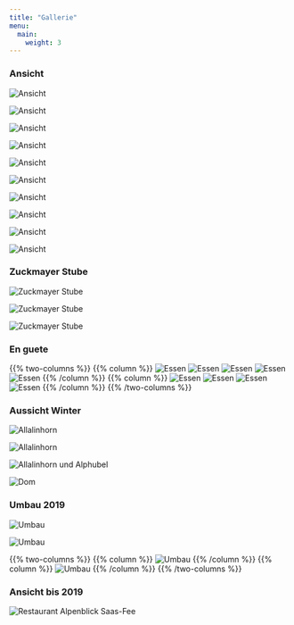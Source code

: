```yaml
---
title: "Gallerie"
menu:
  main:
    weight: 3
---
```

### Ansicht
![Ansicht](../images/Alpenblick_Ansicht_10.jpg "Ansicht")

![Ansicht](../images/Alpenblick_Ansicht_09.jpg "Ansicht")

![Ansicht](../images/Alpenblick_Ansicht_11.jpg "Ansicht")

![Ansicht](../images/Alpenblick_Ansicht_12.jpg "Ansicht")

![Ansicht](../images/Alpenblick_Ansicht_01.jpg "Ansicht")

![Ansicht](../images/Alpenblick_Ansicht_03.jpg "Ansicht")

![Ansicht](../images/Alpenblick_Ansicht_04.jpg "Ansicht")

![Ansicht](../images/Alpenblick_Ansicht_05.jpg "Ansicht")

![Ansicht](../images/Alpenblick_Ansicht_06.jpg "Ansicht")

![Ansicht](../images/Alpenblick_Ansicht_07.jpg "Ansicht")

### Zuckmayer Stube
![Zuckmayer Stube](../images/Alpenblick_Innen_01.jpg "Zuckmayer Stube")

![Zuckmayer Stube](../images/Alpenblick_Innen_02.jpg "Zuckmayer Stube")

![Zuckmayer Stube](../images/Alpenblick_Innen_03.jpg "Zuckmayer Stube")

### En guete

{{% two-columns %}}
{{% column %}}
![Essen](../images/Alpenblick_Essen_01.jpg "Essen")
![Essen](../images/Alpenblick_Essen_03.jpg "Essen")
![Essen](../images/Alpenblick_Essen_05.jpg "Essen")
![Essen](../images/Alpenblick_Essen_07.jpg "Essen")
![Essen](../images/Alpenblick_Essen_09.jpg "Essen")
{{% /column %}}
{{% column %}}
![Essen](../images/Alpenblick_Essen_12.jpg "Essen")
![Essen](../images/Alpenblick_Essen_06.jpg "Essen")
![Essen](../images/Alpenblick_Essen_11.jpg "Essen")
![Essen](../images/Alpenblick_Essen_10.jpg "Essen")
{{% /column %}}
{{% /two-columns %}}

### Aussicht Winter
![Allalinhorn](../images/Allalinhorn_01.jpg "Allalinhorn")

![Allalinhorn](../images/Allalinhorn_02.jpg "Allalinhorn")

![Allalinhorn und Alphubel](../images/Alpenblick_Allalinhorn_und_Alphubel.jpg "Allalinhorn und Alphubel")

![Dom](../images/Alpenblick_Dom.jpg "Dom")

### Umbau 2019
![Umbau](../images/Alpenblick_Umbau_03.jpg "Umbau")

![Umbau](../images/Alpenblick_Umbau_04.jpg "Umbau")

{{% two-columns %}}
{{% column %}}
![Umbau](../images/Alpenblick_Umbau_02.jpg "Umbau")
{{% /column %}}
{{% column %}}
![Umbau](../images/Alpenblick_Umbau_05.jpg "Umbau")
{{% /column %}}
{{% /two-columns %}}

### Ansicht bis 2019
![Restaurant Alpenblick Saas-Fee](../images/Restaurant_Alpenblick_Saas_Fee.jpg "Restaurant Alpenblick Saas-Fee")